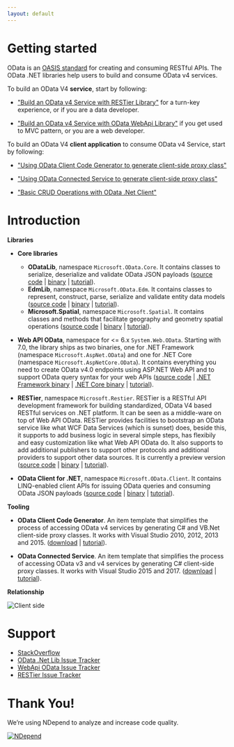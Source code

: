 ```yaml
---
layout: default
---
```


# Getting started

OData is an [OASIS standard](https://www.oasis-open.org/committees/tc_home.php?wg_abbrev=odata) for creating and consuming RESTful APIs. 
The OData .NET libraries help users to build and consume OData v4 services.

To build an OData V4 **service**, start by following:

- ["Build an OData v4 Service with RESTier Library"](http://odata.github.io/RESTier/#01-01-Introduction) for a turn-key experience, or if you are a data developer.

- ["Build an OData v4 Service with OData WebApi Library"](http://odata.github.io/WebApi/#01-02-getting-started) if you get used to MVC pattern, or you are a web developer.

To build an OData V4 **client application** to consume OData v4 Service, start by following:

- ["Using OData Client Code Generator to generate client-side proxy class"](http://blogs.msdn.com/b/odatateam/archive/2014/03/12/how-to-use-odata-client-code-generator-to-generate-client-side-proxy-class.aspx)

- ["Using OData Connected Service to generate client-side proxy class"](http://odata.github.io/odata.net/#OData-Client-Code-Generation-Tool)

- ["Basic CRUD Operations with OData .Net Client"](http://odata.github.io/odata.net/#04-01-basic-crud-operations)


# Introduction

**Libraries**

- **Core libraries**
	- **ODataLib**, namespace `Microsoft.OData.Core`. It contains classes to serialize, deserialize and validate OData JSON payloads ([source code](https://github.com/OData/odata.net/) \| [binary](http://www.nuget.org/packages/Microsoft.OData.Core/) \| [tutorial](http://odata.github.io/odata.net/)).
	- **EdmLib**, namespace `Microsoft.OData.Edm`. It contains classes to represent, construct, parse, serialize and validate entity data models ([source code](https://github.com/OData/odata.net/) \| [binary](http://www.nuget.org/packages/Microsoft.OData.Edm/) \| [tutorial](http://odata.github.io/odata.net/)).
	- **Microsoft.Spatial**, namespace `Microsoft.Spatial`. It contains classes and methods that facilitate geography and geometry spatial operations ([source code](https://github.com/OData/odata.net/) \| [binary](http://www.nuget.org/packages/Microsoft.Spatial/) \| [tutorial](http://odata.github.io/odata.net/)).

    
- **Web API OData**, namespace for <= 6.x `System.Web.OData`. Starting with 7.0, the library ships as two binaries, one for .NET Framework (namespace `Microsoft.AspNet.OData`) and one for .NET Core (namespace `Microsoft.AspNetCore.OData`). It contains everything you need to create OData v4.0 endpoints using ASP.NET Web API and to support OData query syntax for your web APIs ([source code](https://github.com/OData/WebApi) \| [.NET Framework binary](http://www.nuget.org/packages/Microsoft.AspNet.OData/) \| [.NET Core binary](http://www.nuget.org/packages/Microsoft.AspNetCore.OData/) \| [tutorial](http://odata.github.io/WebApi/)).

- **RESTier**, namespace `Microsoft.Restier`. RESTier is a RESTful API development framework for building standardized, OData V4 based RESTful services on .NET platform. It can be seen as a middle-ware on top of Web API OData. RESTier provides facilities to bootstrap an OData service like what WCF Data Services (which is sunset) does, beside this, it supports to add business logic in several simple steps, has flexibily and easy customization like what Web API OData do. It also supports to add additional publishers to support other protocols and additional providers to support other data sources. It is currently a preview version ([source code](https://github.com/OData/RESTier) \| [binary](http://www.nuget.org/packages/Microsoft.Restier/) \| [tutorial](http://odata.github.io/RESTier/)).

- **OData Client for .NET**, namespace `Microsoft.OData.Client`. It contains LINQ-enabled client APIs for issuing OData queries and consuming OData JSON payloads ([source code](https://github.com/OData/odata.net/) \| [binary](http://www.nuget.org/packages/Microsoft.OData.Client/) \| [tutorial](http://odata.github.io/odata.net/)).

**Tooling**

- **OData Client Code Generator**. An item template that simplifies the process of accessing OData v4 services by generating C# and VB.Net client-side proxy classes. It works with Visual Studio 2010, 2012, 2013 and 2015. ([download](https://visualstudiogallery.msdn.microsoft.com/9b786c0e-79d1-4a50-89a5-125e57475937) \| [tutorial](http://blogs.msdn.com/b/odatateam/archive/2014/03/11/how-to-use-odata-client-code-generator-to-generate-client-side-proxy-class.aspx)).

- **OData Connected Service**. An item template that simplifies the process of accessing OData v3 and v4 services by generating C# client-side proxy classes. It works with Visual Studio 2015 and 2017. ([download](https://visualstudiogallery.msdn.microsoft.com/b343d0eb-6493-44c2-b558-13a0408d013f/file/163980/4/Microsoft.OData.ConnectedService.vsix) \| [tutorial](http://odata.github.io/odata.net/#OData-Client-Code-Generation-Tool)).

**Relationship**

![Client side](/assets/library-relationship.png)

# Support

- [StackOverflow](http://stackoverflow.com/questions/tagged/odata)
- [OData .Net Lib Issue Tracker](https://github.com/OData/odata.net/issues)
- [WebApi OData Issue Tracker](https://github.com/OData/WebApi/issues)
- [RESTier Issue Tracker](https://github.com/OData/RESTier/issues)

# Thank You!

We’re using NDepend to analyze and increase code quality.

[![NDepend](assets/ndependlogo.png)](http://www.ndepend.com)

